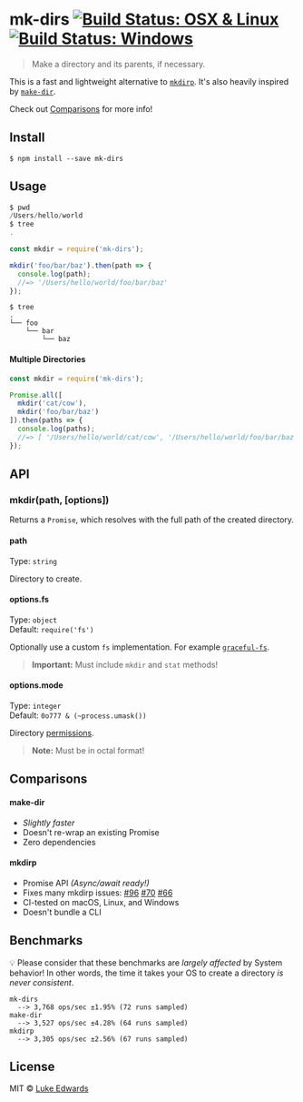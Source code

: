 # mk-dirs [![Build Status: OSX & Linux](https://travis-ci.org/lukeed/mk-dirs.svg?branch=master)](https://travis-ci.org/lukeed/mk-dirs) [![Build Status: Windows](https://ci.appveyor.com/api/projects/status/syt3wy6mx7dsia2d/branch/master?svg=true)](https://ci.appveyor.com/project/lukeed/mk-dirs/branch/master)

> Make a directory and its parents, if necessary.

This is a fast and lightweight alternative to [`mkdirp`](https://github.com/substack/node-mkdirp). It's also heavily inspired by [`make-dir`](https://github.com/sindresorhus/make-dir).

Check out [Comparisons](#comparisons) for more info!


## Install

```
$ npm install --save mk-dirs
```


## Usage

```js
$ pwd
/Users/hello/world
$ tree
.
```

```js
const mkdir = require('mk-dirs');

mkdir('foo/bar/baz').then(path => {
  console.log(path);
  //=> '/Users/hello/world/foo/bar/baz'
});
```

```
$ tree
.
└── foo
    └── bar
        └── baz
```

#### Multiple Directories

```js
const mkdir = require('mk-dirs');

Promise.all([
  mkdir('cat/cow'),
  mkdir('foo/bar/baz')
]).then(paths => {
  console.log(paths);
  //=> [ '/Users/hello/world/cat/cow', '/Users/hello/world/foo/bar/baz' ]
});
```


## API

### mkdir(path, [options])

Returns a `Promise`, which resolves with the full path of the created directory.

#### path

Type: `string`

Directory to create.

#### options.fs

Type: `object`<br>
Default: `require('fs')`

Optionally use a custom `fs` implementation. For example [`graceful-fs`](https://github.com/isaacs/node-graceful-fs).

> **Important:** Must include `mkdir` and `stat` methods!

#### options.mode

Type: `integer`<br>
Default: `0o777 & (~process.umask())`

Directory [permissions](https://x-team.com/blog/file-system-permissions-umask-node-js/).

> **Note:** Must be in octal format!


## Comparisons

#### make-dir

* _Slightly faster_
* Doesn't re-wrap an existing Promise
* Zero dependencies

#### mkdirp

* Promise API _(Async/await ready!)_
* Fixes many mkdirp issues: [#96](https://github.com/substack/node-mkdirp/pull/96) [#70](https://github.com/substack/node-mkdirp/issues/70) [#66](https://github.com/substack/node-mkdirp/issues/66)
* CI-tested on macOS, Linux, and Windows
* Doesn't bundle a CLI


## Benchmarks

:bulb: Please consider that these benchmarks are _largely affected_ by System behavior! In other words, the time it takes your OS to create a directory _is never consistent_.

```
mk-dirs
  --> 3,768 ops/sec ±1.95% (72 runs sampled)
make-dir
  --> 3,527 ops/sec ±4.28% (64 runs sampled)
mkdirp
  --> 3,305 ops/sec ±2.56% (67 runs sampled)
```


## License

MIT © [Luke Edwards](https://lukeed.com)

